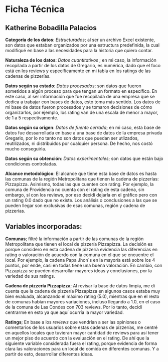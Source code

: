 # Ficha Técnica

## Katherine Bobadilla Palacios 

**Categoría de los datos**: *Estructurados*; 
al ser un archivo Excel existente, 
son datos que estaban organizados 
por una estructura predefinida, 
la cual modifiqué en base a las 
necesidades para la historia que quiero contar.

**Naturaleza de los datos**: *Datos cuantitativos* ; 
en mi caso, la información recopilada a 
partir de los datos de Gregario, es numérica, 
dado que el foco está en los reviews y 
específicamente en mi tabla en los ratings de 
las cadenas de pizzerías.

**Datos según su estado**: *Datos procesados*; 
son datos que fueron sometidos a algún 
proceso para que tengan un formato en 
específico. En este caso, al ser 
información que fue recopilada de una empresa 
que se dedica a trabajar con bases de datos, 
esto toma más sentido. Los datos de mi base 
de datos fueron procesados y se tomaron 
decisiones de cómo organizarlos, 
por ejemplo, los rating van de una escala de 
menor a mayor, de 1 a 5 respectivamente.

**Datos según su origen**: *Datos de fuente cerrada*; 
en mi caso, esta base de datos fue 
dessarrollada en base a una base de datos de 
la empresa privada Gregario, 
por lo no tanto no son datos que puedan ser 
utlizados, reutilizados, ni distribuidos 
por cualquier persona. De hecho, nos costó mucho conseguirla.

**Datos según su obtención**: *Datos experimentales*; 
son datos que están bajo condiciones 
controladas.

**Alcance metodológico**: El alcance 
que tiene esta base de datos es hasta las 
comunas de la región Metropolitana que tienen
la cadena de pizzerías: Pizzapizza. Asimismo,
todas las que cuenten con rating. Por
ejemplo, la comuna de Providencia no cuenta con
el rating de esta cadena, sin embargo, sí con 
los reviews, por eso decidí dejarla en el gráfico
pero con un rating 0.0 dado que no existe.
Los análisis o conclusiones a las 
que se pueden llegar son exclusivas de 
esas comunas, región y cadena de pizzerías. 

## Variables incorporadas:

**Comunas**; filtré la información 
a partir de las comunas de la región
Metropolitana que tienen el 
local de pizzería Pizzapizza. 
La decisión es porque considero en esta cadena
de pizzería evidencia las diferencias en 
rating o valoración de acuerdo con la comuna
en el que se encuentre el local. Por ejemplo,
la cadena Papa Jhon´s en la mayoría está sobre los
4 puntos, por ende, casi en todas tiene una
buena valoración. En cambio, con Pizzapizza
se pueden desarrollar mayores ideas y conclusiones, 
por la variedad de sus ratings.

**Cadena de pizzería Pizzapizza**; Al revisar 
la base de datos limpia, 
me di cuenta que la cadena de pizzería Pizzapizza
en algunos casos estaba muy bien evaluada, 
alcanzando el máximo rating 
(5.0), mientras que en el resto de comunas habían
mayores variaciones, incluso llegando a 1.0, en 
el caso de la comuna de Las Condes con 703 reviews.
Por lo tanto, decidí centrarme en esto 
ya que aquí ocurría la mayor variedad.

**Ratings**; En base a los *reviews* que 
vendrían a ser las opiniones o comentarios 
de los usuarios sobre estas cadenas de pizzerías, 
me centré en aquellos locales que tuvieran 
mayor cantidad de reviews para así tener un 
mejor piso de acuerdo con la evaluación en el rating. 
De ahí que la siguiente variable considerada 
fuera el rating, porque evidencia de forma 
clara las valoraciones para un local de 
comida en diferentes comunas. 
Y a partir de esto, desarrollar 
diferentes ideas.
